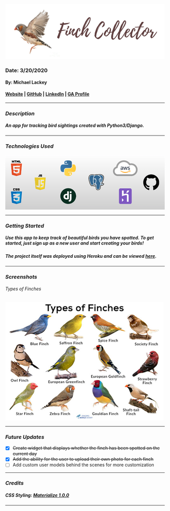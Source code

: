 ![Finch Collector](static/../main_app/static/images/banner.png)

### Date: 3/20/2020

#### By: Michael Lackey
#### [Website](https://michaellackey.com/) | [GitHub](https://github.com/mlackey9601) | [LinkedIn](https://www.linkedin.com/in/michaelglackey/) | [GA Profile](https://profiles.generalassemb.ly/michaellackey)
***

### ***Description***

##### An app for tracking bird sightings created with Python3/Django.
***

### ***Technologies Used***

![Technologies Used](static/../main_app/static/images/tech-banner2.png)
***

### ***Getting Started***

##### Use this app to keep track of beautiful birds you have spotted.  To get started, just sign up as a new user and start creating your birds!
##### The project itself was deployed using Heroku and can be viewed [here](https://finchcollectoratx.herokuapp.com/).
***

### ***Screenshots***

###### Types of Finches
![Types of Finches](./main_app/static/images/finches.jpg)
***

### ***Future Updates***

- [x] ~~Create widget that displays whether the finch has been spotted on the current day~~
- [x] ~~Add the ability for the user to upload their own photo for each finch~~
- [ ] Add custom user models behind the scenes for more customization
***

### ***Credits***

##### CSS Styling: [Materialize 1.0.0](https://materializecss.com/)
***
